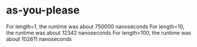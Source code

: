 # as-you-please

For length=1, the runtime was about 750000 nanoseconds
For length=10, the runtime was about 12342 nanoseconds 
For length=100, the runtime was about 102611 nanoseconds


